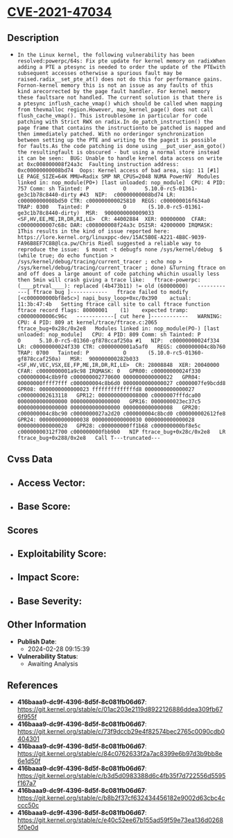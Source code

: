 
# [CVE-2021-47034](https://cve.mitre.org/cgi-bin/cvename.cgi?name=CVE-2021-47034)

## Description

- `In the Linux kernel, the following vulnerability has been resolved:powerpc/64s: Fix pte update for kernel memory on radixWhen adding a PTE a ptesync is needed to order the update of the PTEwith subsequent accesses otherwise a spurious fault may be raised.radix__set_pte_at() does not do this for performance gains. Fornon-kernel memory this is not an issue as any faults of this kind arecorrected by the page fault handler. For kernel memory these faultsare not handled. The current solution is that there is a ptesync inflush_cache_vmap() which should be called when mapping from thevmalloc region.However, map_kernel_page() does not call flush_cache_vmap(). This istroublesome in particular for code patching with Strict RWX on radix.In do_patch_instruction() the page frame that contains the instructionto be patched is mapped and then immediately patched. With no orderingor synchronization between setting up the PTE and writing to the pageit is possible for faults.As the code patching is done using __put_user_asm_goto() the resultingfault is obscured - but using a normal store instead it can be seen:  BUG: Unable to handle kernel data access on write at 0xc008000008f24a3c  Faulting instruction address: 0xc00000000008bd74  Oops: Kernel access of bad area, sig: 11 [#1]  LE PAGE_SIZE=64K MMU=Radix SMP NR_CPUS=2048 NUMA PowerNV  Modules linked in: nop_module(PO+) [last unloaded: nop_module]  CPU: 4 PID: 757 Comm: sh Tainted: P           O      5.10.0-rc5-01361-ge3c1b78c8440-dirty #43  NIP:  c00000000008bd74 LR: c00000000008bd50 CTR: c000000000025810  REGS: c000000016f634a0 TRAP: 0300   Tainted: P           O       (5.10.0-rc5-01361-ge3c1b78c8440-dirty)  MSR:  9000000000009033 <SF,HV,EE,ME,IR,DR,RI,LE>  CR: 44002884  XER: 00000000  CFAR: c00000000007c68c DAR: c008000008f24a3c DSISR: 42000000 IRQMASK: 1This results in the kind of issue reported here:  https://lore.kernel.org/linuxppc-dev/15AC5B0E-A221-4B8C-9039-FA96B8EF7C88@lca.pw/Chris Riedl suggested a reliable way to reproduce the issue:  $ mount -t debugfs none /sys/kernel/debug  $ (while true; do echo function > /sys/kernel/debug/tracing/current_tracer ; echo nop > /sys/kernel/debug/tracing/current_tracer ; done) &Turning ftrace on and off does a large amount of code patching whichin usually less then 5min will crash giving a trace like:   ftrace-powerpc: (____ptrval____): replaced (4b473b11) != old (60000000)   ------------[ ftrace bug ]------------   ftrace failed to modify   [<c000000000bf8e5c>] napi_busy_loop+0xc/0x390    actual:   11:3b:47:4b   Setting ftrace call site to call ftrace function   ftrace record flags: 80000001    (1)    expected tramp: c00000000006c96c   ------------[ cut here ]------------   WARNING: CPU: 4 PID: 809 at kernel/trace/ftrace.c:2065 ftrace_bug+0x28c/0x2e8   Modules linked in: nop_module(PO-) [last unloaded: nop_module]   CPU: 4 PID: 809 Comm: sh Tainted: P           O      5.10.0-rc5-01360-gf878ccaf250a #1   NIP:  c00000000024f334 LR: c00000000024f330 CTR: c0000000001a5af0   REGS: c000000004c8b760 TRAP: 0700   Tainted: P           O       (5.10.0-rc5-01360-gf878ccaf250a)   MSR:  900000000282b033 <SF,HV,VEC,VSX,EE,FP,ME,IR,DR,RI,LE>  CR: 28008848  XER: 20040000   CFAR: c0000000001a9c98 IRQMASK: 0   GPR00: c00000000024f330 c000000004c8b9f0 c000000002770600 0000000000000022   GPR04: 00000000ffff7fff c000000004c8b6d0 0000000000000027 c0000007fe9bcdd8   GPR08: 0000000000000023 ffffffffffffffd8 0000000000000027 c000000002613118   GPR12: 0000000000008000 c0000007fffdca00 0000000000000000 0000000000000000   GPR16: 0000000023ec37c5 0000000000000000 0000000000000000 0000000000000008   GPR20: c000000004c8bc90 c0000000027a2d20 c000000004c8bcd0 c000000002612fe8   GPR24: 0000000000000038 0000000000000030 0000000000000028 0000000000000020   GPR28: c000000000ff1b68 c000000000bf8e5c c00000000312f700 c000000000fbb9b0   NIP ftrace_bug+0x28c/0x2e8   LR  ftrace_bug+0x288/0x2e8   Call T---truncated---`

## Cvss Data

- **Access Vector**:
  - 
- **Base Score**:
  - 

## Scores

- **Exploitability Score**:
  - 
- **Impact Score**:
  - 
- **Base Severity**:
  - 

## Other Information

- **Publish Date**:
  - 2024-02-28 09:15:39
- **Vulnerability Status**:
  - Awaiting Analysis

## References

- **416baaa9-dc9f-4396-8d5f-8c081fb06d67**: https://git.kernel.org/stable/c/01ac203e2119d8922126886ddea309fb676f955f
- **416baaa9-dc9f-4396-8d5f-8c081fb06d67**: https://git.kernel.org/stable/c/73f9dccb29e4f82574bec2765c0090cdb0404301
- **416baaa9-dc9f-4396-8d5f-8c081fb06d67**: https://git.kernel.org/stable/c/84c0762633f2a7ac8399e6b97d3b9bb8e6e1d50f
- **416baaa9-dc9f-4396-8d5f-8c081fb06d67**: https://git.kernel.org/stable/c/b3d5d0983388d6c4fb35f7d722556d5595f167a7
- **416baaa9-dc9f-4396-8d5f-8c081fb06d67**: https://git.kernel.org/stable/c/b8b2f37cf632434456182e9002d63cbc4cccc50c
- **416baaa9-dc9f-4396-8d5f-8c081fb06d67**: https://git.kernel.org/stable/c/e40c52ee67b155ad59f59e73ea136d02685f0e0d
